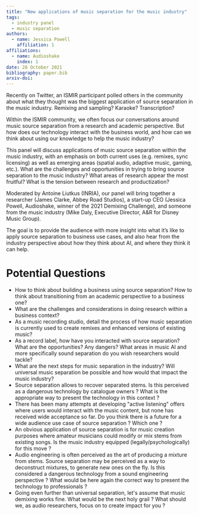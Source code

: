 ```yaml
---
title: "New applications of music separation for the music industry"
tags:
  - industry panel
  - music separation
authors:
  - name: Jessica Powell
    affiliation: 1
affiliations:
  - name: Audioshake
    index: 1
date: 28 October 2021
bibliography: paper.bib
arxiv-doi:
---
```


Recently on Twitter, an ISMIR participant polled others in the community about what they thought was the biggest application of source separation in the music industry. Remixing and sampling? Karaoke? Transcription?

Within the ISMIR community, we often focus our conversations around music source separation from a research and academic perspective. But how does our technology interact with the business world, and how can we think about using our knowledge to help the music industry?

This panel will discuss applications of music source separation within the music industry, with an emphasis on both current uses (e.g. remixes, sync licensing) as well as emerging areas (spatial audio, adaptive music, gaming, etc.). What are the challenges and opportunities in trying to bring source separation to the music industry? What areas of research appear the most fruitful? What is the tension between research and productization?

Moderated by Antoine Liutkus (INRIA), our panel will bring together a researcher (James Clarke, Abbey Road Studios), a start-up CEO (Jessica Powell, Audioshake, winner of the 2021 Demixing Challenge), and someone from the music industry (Mike Daly, Executive Director, A&R for Disney Music Group).

The goal is to provide the audience with more insight into what it’s like to apply source separation to business use cases, and also hear from the industry perspective about how they think about AI, and where they think it can help.

# Potential Questions

- How to think about building a business using source separation? How to think about transitioning from an academic perspective to a business one?
- What are the challenges and considerations in doing research within a business context?
- As a music recording studio, detail the process of how music separation is currently used to create remixes and enhanced versions of existing music?
- As a record label, how have you interacted with source separation? What are the opportunities? Any dangers? What areas in music AI and more specifically sound separation do you wish researchers would tackle?
- What are the next steps for music separation in the industry? Will universal music separation be possible and how would that impact the music industry?
- Source separation allows to recover separated stems. Is this perceived as a dangerous technology by catalogue owners ? What is the appropriate way to present the technology in this context ?
- There has been many attempts at developing "active listening" offers where users would interact with the music content, but none has received wide acceptance so far. Do you think there is a future for a wide audience use case of source separation ? Which one ?
- An obvious application of source separation is for music creation purposes where amateur musicians could modify or mix stems from existing songs. Is the music industry equipped (legally/psychologically) for this move ?
- Audio engineering is often perceived as the art of producing a mixture from stems. Source separation may be perceived as a way to deconstruct mixtures, to generate new ones on the fly. Is this considered a dangerous technology from a sound engineering perspective ? What would be here again the correct way to present the technology to professionals ?
- Going even further than universal separation, let's assume that music demixing works fine. What would be the next holy grail ? What should we, as audio researchers, focus on to create impact for you ?

